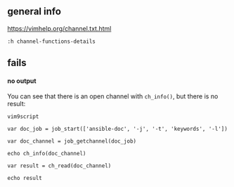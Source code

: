 ## general info

https://vimhelp.org/channel.txt.html

```
:h channel-functions-details
```

## fails

#### no output

You can see that there is an open channel with `ch_info()`, but there is no result:
```
vim9script

var doc_job = job_start(['ansible-doc', '-j', '-t', 'keywords', '-l'])

var doc_channel = job_getchannel(doc_job)

echo ch_info(doc_channel)

var result = ch_read(doc_channel)

echo result
```
